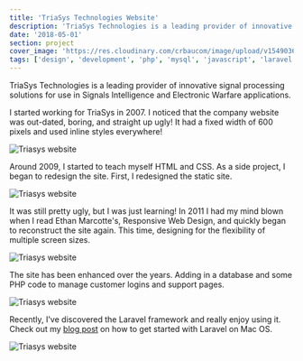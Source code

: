 ```yaml
---
title: 'TriaSys Technologies Website'
description: 'TriaSys Technologies is a leading provider of innovative signal processing solutions for use in Signals Intelligence and Electronic Warfare applications.'
date: '2018-05-01'
section: project
cover_image: 'https://res.cloudinary.com/crbaucom/image/upload/v1549036941/crbaucom-images/ttc-mockup-home.png'
tags: ['design', 'development', 'php', 'mysql', 'javascript', 'laravel', 'rwd']
---
```


TriaSys Technologies is a leading provider of innovative signal processing solutions for use in Signals Intelligence and Electronic Warfare applications.

I started working for TriaSys in 2007. I noticed that the company website was out-dated, boring, and straight up ugly! It had a fixed width of 600 pixels and used inline styles everywhere!

![Triasys website](https://res.cloudinary.com/crbaucom/image/upload/v1549036941/crbaucom-images/ttc-webpage-2007.png)

Around 2009, I started to teach myself HTML and CSS. As a side project, I began to redesign the site. First, I redesigned the static site.

![Triasys website](https://res.cloudinary.com/crbaucom/image/upload/v1549036941/crbaucom-images/ttc-webpage-2010.png)

It was still pretty ugly, but I was just learning! In 2011 I had my mind blown when I read Ethan Marcotte's, Responsive Web Design, and quickly began to reconstruct the site again. This time, designing for the flexibility of multiple screen sizes.

![Triasys website](https://res.cloudinary.com/crbaucom/image/upload/v1549036942/crbaucom-images/ttc-webpage-2011.png)

The site has been enhanced over the years. Adding in a database and some PHP code to manage customer logins and support pages.

![Triasys website](https://res.cloudinary.com/crbaucom/image/upload/v1549036941/crbaucom-images/ttc-webpage-2017.png)

Recently, I've discovered the Laravel framework and really enjoy using it. Check out my [blog post](/blog/2017/setting-up-your-mac-for-laravel-development/) on how to get started with Laravel on Mac OS.

![Triasys website](https://res.cloudinary.com/crbaucom/image/upload/v1549036941/crbaucom-images/ttc-mockup-cellworks.png)
